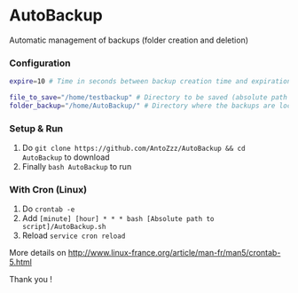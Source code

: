 # AutoBackup

Automatic management of backups (folder creation and deletion)

### Configuration

```bash
expire=10 # Time in seconds between backup creation time and expiration

file_to_save="/home/testbackup" # Directory to be saved (absolute path required)
folder_backup="/home/AutoBackup/" # Directory where the backups are located (absolute path required with a "/" at the end)
```

### Setup & Run

1. Do `git clone https://github.com/AntoZzz/AutoBackup && cd AutoBackup` to download
1. Finally `bash AutoBackup` to run

### With Cron (Linux)

1. Do `crontab -e`
2. Add `[minute] [hour] * * * bash [Absolute path to script]/AutoBackup.sh`
2. Reload `service cron reload`

More details on http://www.linux-france.org/article/man-fr/man5/crontab-5.html

Thank you !
